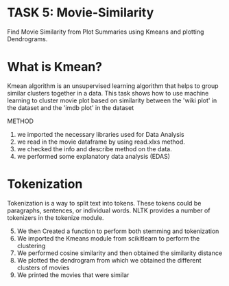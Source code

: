 # TASK 5: Movie-Similarity
Find Movie Similarity from Plot Summaries using Kmeans and plotting Dendrograms.
# What is Kmean?

Kmean algorithm is an unsupervised learning algorithm that helps to group similar clusters together in a data.
This task shows how to use machine learning to cluster movie plot based on similarity between the 'wiki plot' in the dataset and the 'imdb plot' in the dataset

METHOD
1. we imported the necessary libraries used for Data Analysis
2. we read in the movie dataframe by using read.xlxs method.
3. we checked the info and describe method on the data.
4. we performed some explanatory data analysis (EDAS)
# Tokenization

Tokenization is a way to split text into tokens. These tokens could be paragraphs, sentences, or individual words. NLTK provides a number of tokenizers in the tokenize module.

5. We then Created a function to perform both stemming and tokenization
6. We imported the Kmeans module from scikitlearn to perform the clustering
7. We performed cosine similarity and then obtained the similarity distance 
7. We plotted the dendrogram from which we obtained the different clusters of movies
8. We printed the movies that were similar



